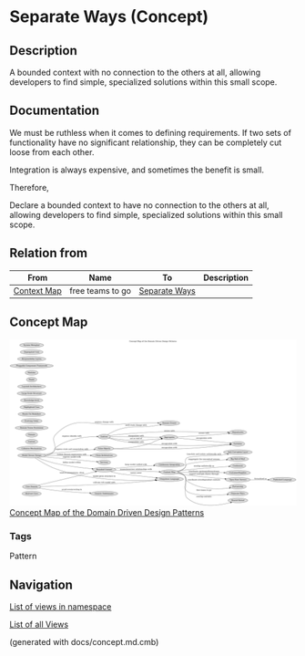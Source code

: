 # Separate Ways (Concept)
## Description
A bounded context with no connection to the others at all, allowing
developers to find simple, specialized solutions within this small scope.

## Documentation
We must be ruthless when it comes to defining requirements. If two sets of
functionality have no significant relationship, they can be completely cut
loose from each other.

Integration is always expensive, and sometimes the benefit is small.

Therefore,

Declare a bounded context to have no connection to the others at all, allowing
developers to find simple, specialized solutions within this small scope.

## Relation from
| From | Name | To | Description |
|---|---|---|---|
| [Context Map](../ddd/c-context-map.md) | free teams to go | [Separate Ways](../ddd/c-separate-ways.md) |  |

## Concept Map
![Concept Map of the Domain Driven Design Patterns](../ddd/concept-view.png)
[Concept Map of the Domain Driven Design Patterns](../ddd/concept-view.md)

### Tags
Pattern


## Navigation
[List of views in namespace](./views-in-namespace.md)

[List of all Views](../views.md)

(generated with docs/concept.md.cmb)
